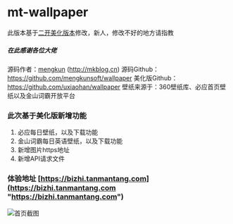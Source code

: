 # mt-wallpaper

此版本基于[二开美化版本](https://www.vvhan.com/wallpaper "https://www.vvhan.com/wallpaper")修改，新人，修改不好的地方请指教

#####  在此感谢各位大佬

源码作者：[mengkun](http://mkblog.cn) (http://mkblog.cn)
源码Github：https://github.com/mengkunsoft/wallpaper
美化版Github：https://github.com/uxiaohan/wallpaper
壁纸来源于：360壁纸库、必应首页壁纸以及金山词霸开放平台

### 此次基于美化版新增功能
1. 必应每日壁纸，以及下载功能
2. 金山词霸每日英语壁纸，以及下载功能
3. 新增图片https地址
4. 新增API请求文件

### 体验地址 [https://bizhi.tanmantang.com](https://bizhi.tanmantang.com "https://bizhi.tanmantang.com")

![首页截图](https://p.pstatp.com/origin/pgc-image/6088f4ca6d574a6fbf098460cd5cc14b "首页截图")
